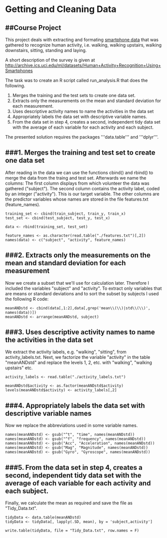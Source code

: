 # Getting and Cleaning Data
##Course Project
----------------------------
This project deals with extracting and formating [smartphone data](https://d396qusza40orc.cloudfront.net/getdata%2Fprojectfiles%2FUCI%20HAR%20Dataset.zip) that was gathered to recognize human activity, i.e. walking, walking upstairs, walking downstairs, sitting, standing and laying. 

A short description of the survey is given at
http://archive.ics.uci.edu/ml/datasets/Human+Activity+Recognition+Using+Smartphones


The task was to create an R script called run_analysis.R that does the following. 
1. Merges the training and the test sets to create one data set.
2. Extracts only the measurements on the mean and standard deviation for each measurement. 
3. Uses descriptive activity names to name the activities in the data set
4. Appropriately labels the data set with descriptive variable names. 
5. From the data set in step 4, creates a second, independent tidy data set with the average of each variable for each activity and each subject.


The presented solution requires the packages '''data.table''' and '''dplyr'''.


###1. Merges the training and test set to create one data set
----------------------------
After reading in the data we can use the functions cbind() and rbind() to merge the data from the traing and test set.
Afterwards we name the columns: The first column displays from which volunteer the data was gathered ("subject").
The second column contains the activity label, coded by an integer ("activity"). This is our target variable.
The other columns are the predictor variables whose names are stored in the file features.txt (feature_names).

```
training_set <- cbind(train_subject, train_y, train_x)
test_set <- cbind(test_subject, test_y, test_x)

data <- rbind(training_set, test_set)

feature_names <- as.character(read.table("./features.txt")[,2])
names(data) <- c("subject", "activity", feature_names)
```


###2. Extracts only the measurements on the mean and standard deviation for each measurement
----------------------------
Now we create a subset that we'll use for calculation later. Therefore I included the variables "subject" and "activity". To extract only variables that are means or standard deviations and to sort the subset by subjects I used the following R code:

```
meanANDstd <- cbind(data[,1:2],data[,grep('mean\\(\\)|std\\(\\)', names(data))])
meanANDstd <- arrange(meanANDstd, subject)
```


###3. Uses descriptive activity names to name the activities in the data set
----------------------------
We extract the activity labels, e.g. "walking", "sitting", from activity_labels.txt.
Next, we factorize the variable "activity" in the table "meanANDstd" and replace the levels 1, 2, etc. with "walking", "walking upstairs" etc.

```
activity_labels <- read.table("./activity_labels.txt")

meanANDstd$activity <- as.factor(meanANDstd$activity)
levels(meanANDstd$activity) <- activity_labels[,2]
```


###4. Appropriately labels the data set with descriptive variable names
----------------------------
Now we replace the abbreviations used in some variable names.

```
names(meanANDstd) <- gsub("^t", "time", names(meanANDstd))
names(meanANDstd) <- gsub("^f", "frequency", names(meanANDstd))
names(meanANDstd) <- gsub("Acc", "Acceleration", names(meanANDstd))
names(meanANDstd) <- gsub("Mag", "Magnitude", names(meanANDstd))
names(meanANDstd) <- gsub("Gyro", "Gyroscope", names(meanANDstd))
```


###5. From the data set in step 4, creates a second, independent tidy data set with the average of each variable for each activity and each subject.
----------------------------
Finally, we calculate the mean as required and save the file as "Tidy_Data.txt".

```
tidyData <- data.table(meanANDstd)
tidyData <- tidyData[, lapply(.SD, mean), by = 'subject,activity']

write.table(tidyData, file = "Tidy_Data.txt", row.names = F)
```